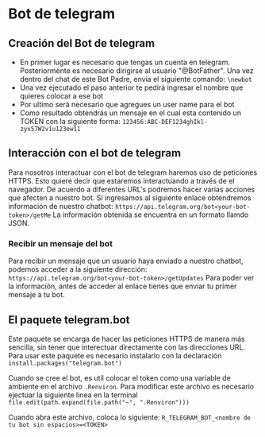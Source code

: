 # Bot de telegram 
## Creación del Bot de telegram 
- En primer lugar es necesario que tengas un cuenta en telegram. Posteriormente es necesario dirigirse al usuario "@BotFather". Una vez dentro del chat de este Bot Padre, envia el siguiente comando: `\newbot`
- Una vez ejecutado el paso anterior te pedirá ingresar el nombre que quieres colocar a ese bot
- Por ultimo será necesario que agregues un user name para el bot
- Como resultado obtendrás un mensaje en el cual esta contenido un TOKEN con la siguiente forma: `123456:ABC-DEF1234ghIkl-zyx57W2v1u123ew11`

## Interacción con el bot de telegram
Para nosotros interactuar con el bot de telegram haremos uso de peticiones HTTPS. Esto quiere decir que estaremos interactuando a través de el navegador. De acuerdo a diferentes URL's podremos hacer varias acciones que afecten a nuestro bot. Si ingresamos al siguiente enlace obtendremos información de nuestro chatbot: `https://api.telegram.org/bot<your-bot-token>/getMe`
La información obtenida se encuentra en un formato llamdo JSON. 

### Recibir un mensaje del bot 
Para recibir un mensaje que un usuario haya enviado a nuestro chatbot, podemos acceder a la siguiente dirección: `https://api.telegram.org/bot<your-bot-token>/getUpdates`
Para poder ver la información, antes de acceder al enlace tienes que enviar tu primer mensaje a tu bot. 

## El paquete telegram.bot
Este paquete se encarga de hacer las peticiones HTTPS de manera más sencilla, sin tener que interectuar directamente con las direcciones URL. 
Para usar este paquete es necesario instalarlo con la declaración `install.packages("telegram.bot")`

Cuando se cree el bot, es util colocar el token como una variable de ambiente en el archivo `.Renviron`. Para modificar este archivo es necesario ejectuar la siguiente linea en la terminal `file.edit(path.expand(file.path("~", ".Renviron")))`

Cuando abra este archivo, coloca lo siguiente: `R_TELEGRAM_BOT_<nombre de tu bot sin espacios>=<TOKEN>`
